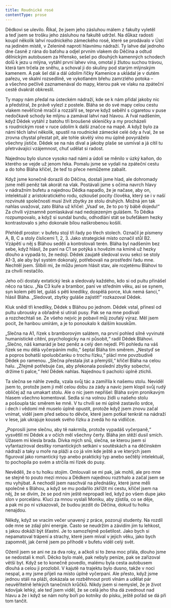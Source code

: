 ```yaml
---
title: Roudnické rosé
contentType: prose
---
```


  

Dědkovi se ulevilo. Říkal, že jsem jeho zásluhou málem z fakulty vyletěl a teď jsem se trošku jeho zásluhou na fakultě udržel. Na důkaz radosti koupil několik lahví roudnického zámeckého rosé, které se prodávalo v Ústí na jediném místě, v Zelenině naproti hlavnímu nádraží. Ty lahve dal jednoho dne časně z rána do baťohu a odjel prvním vlakem do Děčína a odtud dělnickým autobusem za Hřensko, sešel po dlouhých kamenných schodech dolů k jezu u mlýna, vytáhl první lahev vína, omotal ji žlutou suchou trávou, která tam trčela ze sněhu, a schoval ji do skuliny pod starým mlýnským kamenem. A pak šel dál a dál údolím říčky Kamenice a ukládal je v dutém pařezu, ve skalní rozsedlině, ve vykotlaném břehu zamr­z­lého potoka – a všechno pečlivě zaznamenával do mapy, kterou pak ve vlaku na zpáteční cestě dvakrát obkreslil.

Ty mapy nám předal na ústeckém nádraží, kde se k nám přidal jakoby nic a předstíral, že právě vylezl z postele. Bláha se do své mapy celou cestu vlakem nevěřícně mračil a rozzářil se, teprve když seběhl s cigaretou v puse nedočkavě schody ke mlýnu a zamával lahví nad hlavou. A řval nadšením, když Dědek vytáhl z batohu tři broušené skleničky a my procházeli s roudnickým rosé v ruce údolím k další značce na mapě. A když bylo za námi těch lahví několik, spustil na roudnické zámecké celé ódy a řval, že se zrovna chystal přestat pít, ale tohle skvělý víno mu úplně povyráželo všechny jističe. Dědek se na nás díval a jakoby plaše se usmíval a já cítil tu přetrvávající vzájemnost, chuť udělat si radost.

Najednou bylo slunce vysoko nad námi a údolí se měnilo v úzký kaňon, do kterého se vejde už jenom řeka. Pomalu jsme se vydali na zpáteční cestu a do toho Bláha křičel, že teď to přece nemůžeme zabalit.

Když jsme konečně dorazili do Děčína, dostali jsme hlad, ale dohromady jsme měli peněz tak akorát na vlak. Postávali jsme s očima navrch hlavy v nádražním bufetu a najednou Dědka napadlo, že je načase, aby on, intelektuál z aristokratického rodu, ozkoušel pocity člověka, který se i v naší rozvinuté společnosti musí živit zbytky ze stolu druhých. Možná jen tak nahlas uvažoval, zato Bláha už křičel: „Vsaď se, že to po tý bábě dojedu!“ Za chvíli významně pomlaskával nad nedojezeným gulášem. To Dědka rozpumpovalo, a když si sundal bundu, odhodlání stát se bufeťákem hezky kontrastovalo s jeho dokonale bílou naškrobenou košilí.

Přehlédl prostor: v bufetu stojí tři řady po třech stolech. Označil je písmeny A, B, C a stoly číslicemi 1, 2, 3. Jako strategické místo označil stůl B2. Vzápětí u něj s Bláhou seděli a kontrolovali terén. Bláha byl nadšením bez sebe, když hlásil, že paní na C1 se potýká s hovězím na kmíně už hezky dlouho a vypadá to, že nedojí. Dědek zaujatě sledoval svou sekci se stoly A1-3, ale aby byl systém dokonalý, potřebovali na prostřední řadu mne. Nechtěl jsem. Slíbili mi, že můžu jenom hlásit stav, ale rozjetému Bláhovi to za chvíli nestačilo.

Jeho oči dostaly extatický lesk a sledovaly každého, kdo si od pultu přinášel něco na tácu. „Na C3 kuře a brambor, paní ve středním věku, asi se synem, syn kolem pěti let, guláš s pěti knedlíky, dospělá porce, kluk nemá šanci,“ hlásil Bláha. „Sledovat, zbytky guláše zajistit!“ rozkazoval Dědek.

Kluk snědl tři knedlíky, Dědek s Bláhou po jednom. Dědek vstal, přinesl od pultu ubrousky a obřadně si utírali pusy. Pak se na mne podívali a rozchechtali se. Ze všeho nejvíc je pobavil můj zoufalý výraz. Měl jsem pocit, že hanbou umírám, a je to ponoukalo k dalším kouskům.

„Slečna na A1, řízek s bramborovým salátem, na první pohled silně vyvinuté humanistické cítění, psychologicky na ni působit,“ radil Dědek Bláhovi. „Slečno, náš kamarád je bez peněz a celý den nejedl. Při pohledu na váš řízek se mu dělá vyčerpáním mdlo,“ šeptal Bláha tím směrem. „Nestyď se a popros bohatší spoluobčanku o trochu řízku,“ plácl mne povzbudivě Dědek po ramenou. „Slečna přestala jíst a přemýšlí,“ křičel Bláha na celou halu. „Zřejmě potřebuje čas, aby překonala poslední zbytky sobectví, držíme ti palce,“ řekl Dědek nahlas. Najednou ti pacholci úplně ztichli.

Ta slečna se náhle zvedla, vzala svůj tác a zamířila k našemu stolu. Neviděl jsem to, protože jsem ji měl celou dobu za zády a navíc jsem klopil svůj rudý obličej až na umakart stolu. Ale o nic jsem nepřišel: Bláha svým pronikavým hlasem všechno komentoval. Sedla si na volnou židli u našeho stolu a pošoupla tác směrem ke mně. V tu chvíli se mi úplně zastavilo srdce, i dech i vědomí mě muselo úplně opustit, protože když jsem znovu začal vnímat, viděl jsem před sebou to děvče, které jsem potkal tenkrát na nádraží v lese, jak ukrajuje kousek svého řízku a zvedá ho na vidličce.

„Poprosili jsme slečnu, aby tě nakrmila, protože vypadáš vyčerpaně,“ vysvětlil mi Dědek a v očích měl všechny čerty. Bláha jen stěží dusil smích. Úžasem mi klesla brada. Dívka mých snů, slečna, se kterou jsem si vyfantazíroval desítky romantických setkání v soutěskách a na děčínském nádraží a taky u moře na pláži a co já vím kde ještě a ve kterých jsem figuroval jako romantický typ anebo praktický typ anebo sečtělý intelektuál, to pochopila po svém a strčila mi řízek do pusy.

Nevěděli, že o tu holku stojím. Omlouvali se mi pak, jak mohli, ale pro mne se stejně to pouto mezi mnou a Dědkem najednou roztrhalo a začal jsem se mu vyhýbat. A nechodil jsem naschvál na přednášky, které jsme měli společné s Bláhou, a když se mu podařilo zkřížit mi cestu, křičel jsem na něj, že se divím, že se pod ním ještě nepropadl led, když po všem dupe jako slon v porcelánu. Kluci za mnou vyslali Moniku, aby zjistila, co se děje, a pak mi po ní vzkazovali, že budou jezdit do Děčína, dokud tu holku nenajdou.

Někdy, když se vracím večer unavený z práce, pozoruji studenty. Na rozdíl ode mne se zdají plní energie. Často se neudržím a závidím jim tu lehkost, s jakou dokáží být šťastní. Je to samozřejmě pošetilost. Jako bych si nepamatoval trápení a strachy, které jsem míval v jejich věku, jako bych zapomněl, jak černě jsem po příhodě v bufetu viděl celý svět.

Oženil jsem se ani ne za dva roky, a ačkoli si to žena moc přála, dlouho jsme se nedostali k moři. Děcko bylo malé, pak nebyly peníze, pak se zařizoval větší byt. Když se to konečně povedlo, malému byla cesta autobusem dlouhá a celou ji prozlobil. V kajutě na trajektu bylo dusno, takže v noci nespal, a my jsme přijeli na místo úplně vyčerpaní. Ale přesto, když jsme jednou stáli na pláži, dokázala se rozběhnout proti vlnám a udělat pár neuvěřitelně lehkých tanečních krůčků. Nikdy jsem si nemyslel, že je život kdovíjak lehký, ale teď jsem viděl, že se celá jeho tíha dá zvednout nad hlavu a že i když se nám nohy boří po kotníky do písku, ještě pořád se dá při tom tančit.
